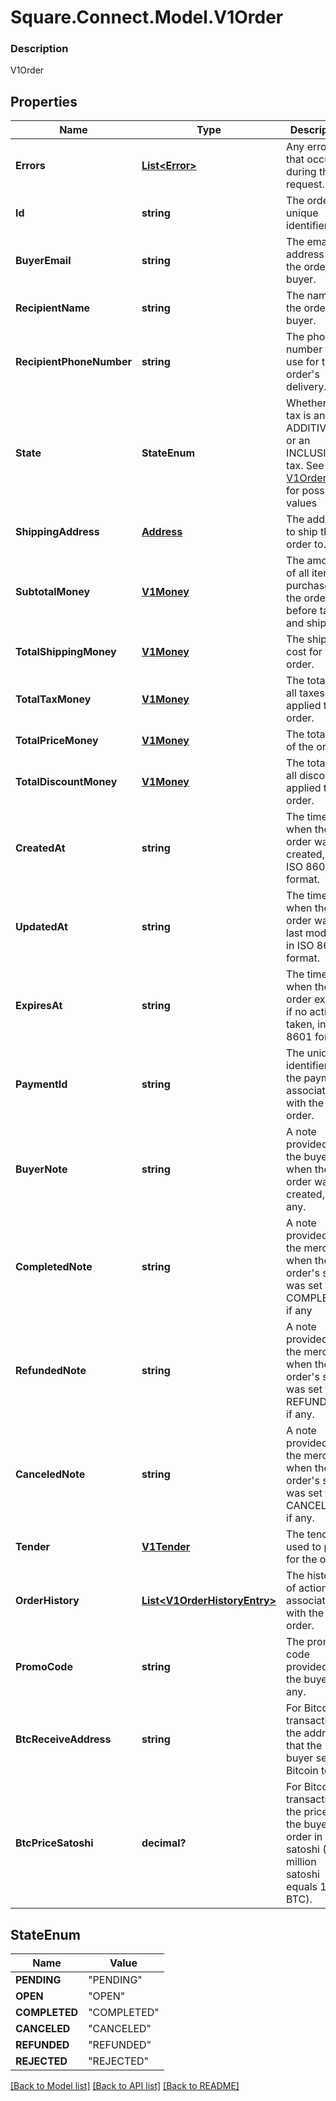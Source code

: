 # Square.Connect.Model.V1Order

### Description

V1Order

## Properties

Name | Type | Description | Notes
------------ | ------------- | ------------- | -------------
**Errors** | [**List&lt;Error&gt;**](Error.md) | Any errors that occurred during the request. | [optional] 
**Id** | **string** | The order&#39;s unique identifier. | [optional] 
**BuyerEmail** | **string** | The email address of the order&#39;s buyer. | [optional] 
**RecipientName** | **string** | The name of the order&#39;s buyer. | [optional] 
**RecipientPhoneNumber** | **string** | The phone number to use for the order&#39;s delivery. | [optional] 
**State** | **StateEnum** | Whether the tax is an ADDITIVE tax or an INCLUSIVE tax. See [V1OrderState](#type-v1orderstate) for possible values | [optional] 
**ShippingAddress** | [**Address**](Address.md) | The address to ship the order to. | [optional] 
**SubtotalMoney** | [**V1Money**](V1Money.md) | The amount of all items purchased in the order, before taxes and shipping. | [optional] 
**TotalShippingMoney** | [**V1Money**](V1Money.md) | The shipping cost for the order. | [optional] 
**TotalTaxMoney** | [**V1Money**](V1Money.md) | The total of all taxes applied to the order. | [optional] 
**TotalPriceMoney** | [**V1Money**](V1Money.md) | The total cost of the order. | [optional] 
**TotalDiscountMoney** | [**V1Money**](V1Money.md) | The total of all discounts applied to the order. | [optional] 
**CreatedAt** | **string** | The time when the order was created, in ISO 8601 format. | [optional] 
**UpdatedAt** | **string** | The time when the order was last modified, in ISO 8601 format. | [optional] 
**ExpiresAt** | **string** | The time when the order expires if no action is taken, in ISO 8601 format. | [optional] 
**PaymentId** | **string** | The unique identifier of the payment associated with the order. | [optional] 
**BuyerNote** | **string** | A note provided by the buyer when the order was created, if any. | [optional] 
**CompletedNote** | **string** | A note provided by the merchant when the order&#39;s state was set to COMPLETED, if any | [optional] 
**RefundedNote** | **string** | A note provided by the merchant when the order&#39;s state was set to REFUNDED, if any. | [optional] 
**CanceledNote** | **string** | A note provided by the merchant when the order&#39;s state was set to CANCELED, if any. | [optional] 
**Tender** | [**V1Tender**](V1Tender.md) | The tender used to pay for the order. | [optional] 
**OrderHistory** | [**List&lt;V1OrderHistoryEntry&gt;**](V1OrderHistoryEntry.md) | The history of actions associated with the order. | [optional] 
**PromoCode** | **string** | The promo code provided by the buyer, if any. | [optional] 
**BtcReceiveAddress** | **string** | For Bitcoin transactions, the address that the buyer sent Bitcoin to. | [optional] 
**BtcPriceSatoshi** | **decimal?** | For Bitcoin transactions, the price of the buyer&#39;s order in satoshi (100 million satoshi equals 1 BTC). | [optional] 


## StateEnum

Name | Value
------------ | -------------
**PENDING** | "PENDING"
**OPEN** | "OPEN"
**COMPLETED** | "COMPLETED"
**CANCELED** | "CANCELED"
**REFUNDED** | "REFUNDED"
**REJECTED** | "REJECTED"



[[Back to Model list]](../README.md#documentation-for-models) [[Back to API list]](../README.md#documentation-for-api-endpoints) [[Back to README]](../README.md)

